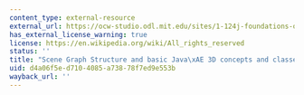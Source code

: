 ```yaml
---
content_type: external-resource
external_url: https://ocw-studio.odl.mit.edu/sites/1-124j-foundations-of-software-engineering-fall-2000/type/page/edit/c9c9104a-ac54-a054-d006-354e424ccb63/#4
has_external_license_warning: true
license: https://en.wikipedia.org/wiki/All_rights_reserved
status: ''
title: "Scene Graph Structure and basic Java\xAE 3D concepts and classes"
uid: d4a06f5e-d710-4085-a738-78f7ed9e553b
wayback_url: ''
---
```

